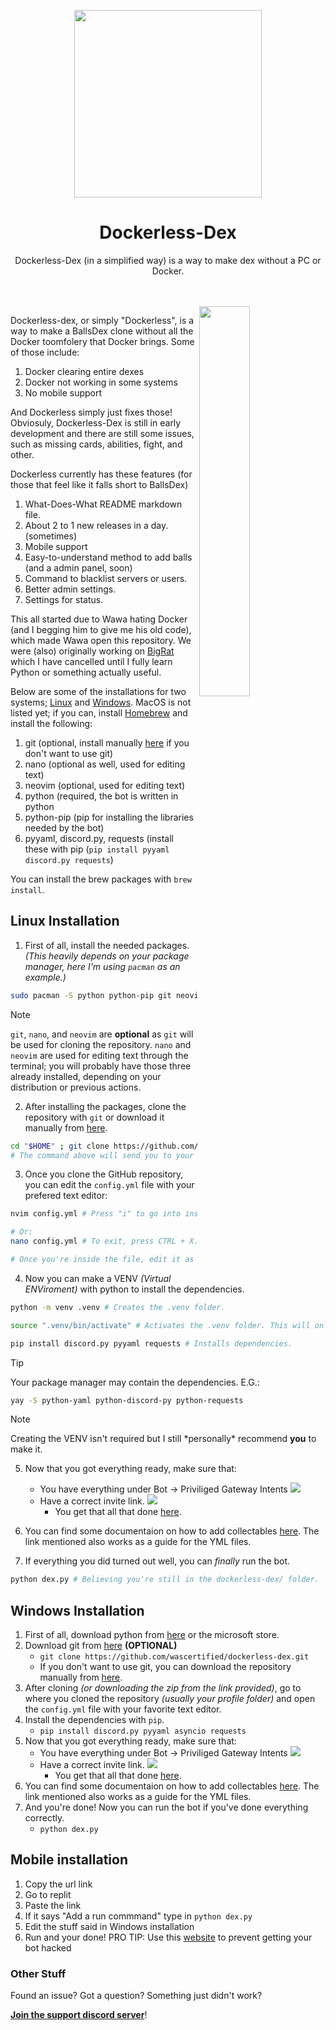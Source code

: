 
<p align="center"><img src="https://cdn.discordapp.com/icons/1201886084603322448/686b104a254e982bd579ec98f5c7db3d.png?size=1024" width="300px"></p>
<h1 align="center">Dockerless-Dex</h1> <p
align="center">Dockerless-Dex (in a simplified way) is a way to make dex without a PC or Docker.</p><br><br>

<img src="https://cdn.discordapp.com/icons/1201886084603322448/686b104a254e982bd579ec98f5c7db3d.png?size=1024" width="40%" align="right">

Dockerless-dex, or simply "Dockerless", is a way to make a BallsDex clone without all the Docker toomfolery that Docker brings. 
Some of those include: 

1. Docker clearing entire dexes
2. Docker not working in some systems
3. No mobile support

And Dockerless simply just fixes those! Obviosuly, Dockerless-Dex is still in early development and there are still some issues, such as missing cards, abilities, fight, and other.

Dockerless currently has these features (for those that feel like it falls short to BallsDex)

1. What-Does-What README markdown file.
2. About 2 to 1 new releases in a day. (sometimes)
3. Mobile support
4. Easy-to-understand method to add balls (and a admin panel, soon)
5. Command to blacklist servers or users.
6. Better admin settings.
7. Settings for status.

This all started due to Wawa hating Docker (and I begging him to give me his old code), which made Wawa open this repository. We were (also) originally working on [BigRat](https://github.com/soswav/bigrat) which I have cancelled until I fully learn Python or something actually useful.

Below are some of the installations for two systems; [Linux](#linux-installation) and [Windows](#windows-installation). MacOS is not listed yet; if you can, install [Homebrew](https://brew.sh) and install the following:
1. git (optional, install manually [here](https://github.com/wascertified/dockerless-dex/releases) if you don't want to use git)
2. nano (optional as well, used for editing text)
3. neovim (optional, used for editing text)
4. python (required, the bot is written in python
5. python-pip (pip for installing the libraries needed by the bot)
6. pyyaml, discord.py, requests (install these with pip (`pip install pyyaml discord.py requests`)

You can install the brew packages with `brew install`.
## Linux Installation
1. First of all, install the needed packages. *(This heavily depends on your package manager, here I'm using `pacman` as an example.)*
```sh
sudo pacman -S python python-pip git neovim nano
```
>[!NOTE]
>`git`, `nano`, and `neovim` are __optional__ as `git` will be used for cloning the repository. `nano` and `neovim` are used for editing text through the terminal; you will probably have those three already installed, depending on your distribution or previous actions.

2. After installing the packages, clone the repository with `git` or download it manually from [here](https://github.com/wascertified/dockerless-dex/releases).
```sh
cd "$HOME" ; git clone https://github.com/wascertified/dockerless-dex ; cd "$HOME/dockerless-dex"
# The command above will send you to your home directory then clone the GitHub repository then send you inside the folder. The ";" will run the command once the previous one finishes.
```
3. Once you clone the GitHub repository, you can edit the `config.yml` file with your prefered text editor:
```sh
nvim config.yml # Press "i" to go into instert mode, to exit press ESC to exit insert mode; write ":wq" to exit. (write, quit)

# Or:
nano config.yml # To exit, press CTRL + X.

# Once you're inside the file, edit it as it is required for your bot to turn on.
```

4. Now you can make a VENV *(Virtual ENViroment)* with python to install the dependencies.
```sh
python -m venv .venv # Creates the .venv folder.

source ".venv/bin/activate" # Activates the .venv folder. This will only work if you're using BASH. To know which one you're using, run "which $SHELL" in your terminal.

pip install discord.py pyyaml requests # Installs dependencies.
```
>[!TIP]
>Your package manager may contain the dependencies. E.G.:
>```sh
>yay -S python-yaml python-discord-py python-requests
>```

>[!NOTE]
>Creating the VENV isn't required but I still \*personally\* recommend **you** to make it.

5. Now that you got everything ready, make sure that:
   - You have everything under Bot -> Priviliged Gateway Intents ![](https://cdn.discordapp.com/attachments/1204312915432439840/1206397619564314624/image.png?ex=65dbdc56&is=65c96756&hm=e4ddfb943bde269418170012b27f139380becd18c4e32b929e7d1a023aac16d2&)
   - Have a correct invite link. ![](https://cdn.discordapp.com/attachments/1204312915432439840/1206397813412335626/image.png?ex=65dbdc84&is=65c96784&hm=6979555fce3770d1f2c4aff7aae8925a8eefee8fa63b88c5e57b42833628939e&)
     - You get that all that done [here](https://discord.com/developers).

7. You can find some documentaion on how to add collectables [here](https://github.com/wascertified/dockerless-dex/tree/main/ymls). The link mentioned also works as a guide for the YML files.

8. If everything you did turned out well, you can *finally* run the bot.

```sh
python dex.py # Believing you're still in the dockerless-dex/ folder.
```

## Windows Installation
1. First of all, download python from [here](https://www.python.org/downloads/) or the microsoft store.
2. Download git from [here](https://git-scm.com/downloads) **(OPTIONAL)**
   - `git clone https://github.com/wascertified/dockerless-dex.git`
   - If you don't want to use git, you can download the repository manually from [here](https://github.com/wascertified/dockerless-dex/releases).
3. After cloning *(or downloading the zip from the link provided)*, go to where you cloned the repository *(usually your profile folder)* and open the `config.yml` file with your favorite text editor.
4. Install the dependencies with `pip`.
   - `pip install discord.py pyyaml asyncio requests` 
5. Now that you got everything ready, make sure that:
   - You have everything under Bot -> Priviliged Gateway Intents ![](https://cdn.discordapp.com/attachments/1204312915432439840/1206397619564314624/image.png?ex=65dbdc56&is=65c96756&hm=e4ddfb943bde269418170012b27f139380becd18c4e32b929e7d1a023aac16d2&)
   - Have a correct invite link. ![](https://cdn.discordapp.com/attachments/1204312915432439840/1206397813412335626/image.png?ex=65dbdc84&is=65c96784&hm=6979555fce3770d1f2c4aff7aae8925a8eefee8fa63b88c5e57b42833628939e&)
     - You get that all that done [here](https://discord.com/developers).
6. You can find some documentaion on how to add collectables [here](https://github.com/wascertified/dockerless-dex/tree/main/ymls). The link mentioned also works as a guide for the YML files.
7. And you're done! Now you can run the bot if you've done everything correctly.
   - `python dex.py`
## Mobile installation
1. Copy the url link
2. Go to replit
3. Paste the link
4. If it says "Add a run commmand" type in `python dex.py`
5. Edit the stuff said in Windows installation
6. Run and your done!
PRO TIP: Use this [website](https://www.lastpass.com/features/password-generator#generatorTool) to prevent getting your bot hacked

### Other Stuff
Found an issue? Got a question? Something just didn't work?

**[Join the support discord server](https://discord.gg/RSdcTAn7FG)**!

